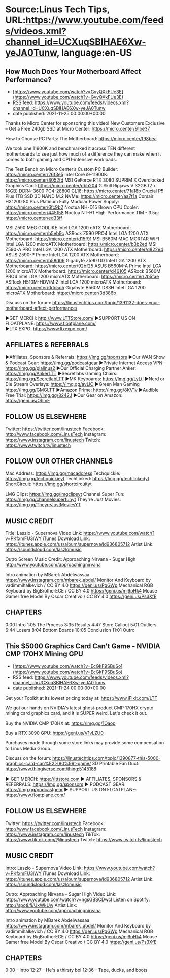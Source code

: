 # Source:Linus Tech Tips, URL:https://www.youtube.com/feeds/videos.xml?channel_id=UCXuqSBlHAE6Xw-yeJA0Tunw, language:en-US

## How Much Does Your Motherboard Affect Performance?
 - [https://www.youtube.com/watch?v=GvyQXkFUe3E](https://www.youtube.com/watch?v=GvyQXkFUe3E)
 - RSS feed: https://www.youtube.com/feeds/videos.xml?channel_id=UCXuqSBlHAE6Xw-yeJA0Tunw
 - date published: 2021-11-25 00:00:00+00:00

Thanks to Micro Center for sponsoring this video!
New Customers Exclusive – Get a Free 240gb SSD at Micro Center: https://micro.center/91be37

How to Choose PC Parts: The Motherboard: https://micro.center/f98bea

We took one 11900K and benchmarked it across TEN different motherboards to see just how much of a difference they can make when it comes to both gaming and CPU-intensive workloads.

The Test Bench on Micro Center’s Custom PC Builder: https://micro.center/26f3e5
Intel Core i9-11900K: https://micro.center/8052fd
MSI GeForce RTX 3080 SUPRIM X Overclocked Graphics Card: https://micro.center/dbb204
G.Skill Ripjaws V 32GB (2 x 16GB) DDR4-3600 PC4-28800 CL16: https://micro.center/71a18b
Crucial P5 Plus 1TB SSD 3D NAND M.2 NVMe: https://micro.center/aa7f1a
Corsair HX1200 80 Plus Platinum Fully Modular Power Supply: https://micro.center/6fc9b2
Noctua NH-D15 Brown CPU Cooler: https://micro.center/445f58
Noctua NT-H1 High-Performance TIM - 3.5g: https://micro.center/ed33ff

MSI Z590 MEG GODLIKE Intel LGA 1200 eATX Motherboard: https://micro.center/b5eb9c
ASRock Z590 PRO4 Intel LGA 1200 ATX Motherboard: https://micro.center/d15f91
MSI B560M MAG MORTAR WIFI Intel LGA 1200 microATX Motherboard: https://micro.center/b3b2ed
MSI Z590-A PRO Intel LGA 1200 ATX Motherboard: https://micro.center/d822e4
ASUS Z590-P Prime Intel LGA 1200 ATX Motherboard: https://micro.center/b58d06
Gigabyte Z590 UD Intel LGA 1200 ATX Motherboard: https://micro.center/92bf25
ASUS B560M-A Prime Intel LGA 1200 microATX Motherboard: https://micro.center/d46105
ASRock B560M PRO4 Intel LGA 1200 microATX Motherboard: https://micro.center/2b5fae
ASRock H510M-HDV/M.2 Intel LGA 1200 microATX Motherboard: https://micro.center/0dc5d5
Gigabyte B560M DS3H Intel LGA 1200 microATX Motherboard: https://micro.center/3d386b

Discuss on the forum: https://linustechtips.com/topic/1391132-does-your-motherboard-affect-performance/


►GET MERCH: http://www.LTTStore.com/
►SUPPORT US ON FLOATPLANE: https://www.floatplane.com/  
►LTX EXPO: https://www.ltxexpo.com/   

AFFILIATES & REFERRALS
---------------------------------------------------
►Affiliates, Sponsors & Referrals: https://lmg.gg/sponsors
►Our WAN Show & Podcast Gear: https://lmg.gg/podcastgear
►Private Internet Access VPN: https://lmg.gg/pialinus2
►Our Official Charging Partner Anker: https://lmg.gg/AnkerLTT
►Secretlabs Gaming Chairs: https://lmg.gg/SecretlabLTT
►MK Keyboards: https://lmg.gg/LyLtl
►Nerd or Die Stream Overlays: https://lmg.gg/avLlO
►Green Man Gaming https://lmg.gg/GMGLTT
►Amazon Prime: https://lmg.gg/8KV1v
►Audible Free Trial: https://lmg.gg/8242J
►Our Gear on Amazon: https://geni.us/OhmF

FOLLOW US ELSEWHERE
---------------------------------------------------  
Twitter: https://twitter.com/linustech
Facebook: http://www.facebook.com/LinusTech
Instagram: https://www.instagram.com/linustech
Twitch: https://www.twitch.tv/linustech

FOLLOW OUR OTHER CHANNELS
---------------------------------------------------  
Mac Address: https://lmg.gg/macaddress
Techquickie: https://lmg.gg/techquickieyt
TechLinked: https://lmg.gg/techlinkedyt
ShortCircuit: https://lmg.gg/shortcircuityt

LMG Clips: https://lmg.gg/lmgclipsyt
Channel Super Fun: https://lmg.gg/channelsuperfunyt
They're Just Movies: https://lmg.gg/TheyreJustMoviesYT

MUSIC CREDIT
---------------------------------------------------  
Title: Laszlo - Supernova
Video Link: https://www.youtube.com/watch?v=PKfxmFU3lWY
iTunes Download Link: https://itunes.apple.com/us/album/supernova/id936805712
Artist Link: https://soundcloud.com/laszlomusic

Outro Screen Music Credit: Approaching Nirvana - Sugar High http://www.youtube.com/approachingnirvana

Intro animation by MBarek Abdelwassaa https://www.instagram.com/mbarek_abdel/
Monitor And Keyboard by vadimmihalkevich / CC BY 4.0  https://geni.us/PgGWp
Mechanical RGB Keyboard by BigBrotherECE / CC BY 4.0 https://geni.us/mj6pHk4
Mouse Gamer free Model By Oscar Creativo / CC BY 4.0 https://geni.us/Ps3XfE

CHAPTERS
---------------------------------------------------  
0:00 Intro
1:05 The Process
3:35 Results
4:47 Store Callout
5:01 Outliers
6:44 Losers
8:04 Bottom Boards
10:05 Conclusion
11:01 Outro

## This $5000 Graphics Card Can’t Game - NVIDIA CMP 170HX Mining GPU
 - [https://www.youtube.com/watch?v=EcGkF9SBuSo](https://www.youtube.com/watch?v=EcGkF9SBuSo)
 - RSS feed: https://www.youtube.com/feeds/videos.xml?channel_id=UCXuqSBlHAE6Xw-yeJA0Tunw
 - date published: 2021-11-24 00:00:00+00:00

Get your Toolkit at its lowest pricing today at: https://www.iFixit.com/LTT

We got our hands on NVIDIA's latest ghost-product CMP 170HX crypto mining card graphics card, and it is SUPER weird. Let's check it out.

Buy the NVIDIA CMP 170HX at: https://lmg.gg/1Oaop

Buy a RTX 3090 GPU: https://geni.us/V1vLZU0

Purchases made through some store links may provide some compensation to Linus Media Group.

Discuss on the forum: https://linustechtips.com/topic/1390877-this-5000-graphics-card-can%E2%80%99t-game/
3D Printable Fan Duct: https://www.thingiverse.com/thing:5145188

► GET MERCH: https://lttstore.com
► AFFILIATES, SPONSORS & REFERRALS: https://lmg.gg/sponsors
► PODCAST GEAR: https://lmg.gg/podcastgear
► SUPPORT US ON FLOATPLANE: https://www.floatplane.com/

FOLLOW US ELSEWHERE
---------------------------------------------------  
Twitter: https://twitter.com/linustech
Facebook: http://www.facebook.com/LinusTech
Instagram: https://www.instagram.com/linustech
TikTok: https://www.tiktok.com/@linustech
Twitch: https://www.twitch.tv/linustech

MUSIC CREDIT
---------------------------------------------------
Intro: Laszlo - Supernova
Video Link: https://www.youtube.com/watch?v=PKfxmFU3lWY
iTunes Download Link: https://itunes.apple.com/us/album/supernova/id936805712
Artist Link: https://soundcloud.com/laszlomusic

Outro: Approaching Nirvana - Sugar High
Video Link: https://www.youtube.com/watch?v=ngsGBSCDwcI
Listen on Spotify: http://spoti.fi/UxWkUw
Artist Link: http://www.youtube.com/approachingnirvana

Intro animation by MBarek Abdelwassaa https://www.instagram.com/mbarek_abdel/
Monitor And Keyboard by vadimmihalkevich / CC BY 4.0  https://geni.us/PgGWp
Mechanical RGB Keyboard by BigBrotherECE / CC BY 4.0 https://geni.us/mj6pHk4
Mouse Gamer free Model By Oscar Creativo / CC BY 4.0 https://geni.us/Ps3XfE

CHAPTERS
---------------------------------------------------  
0:00 - Intro
12:27 - He's a thirsty boi
12:36 - Tape, ducks, and boots

